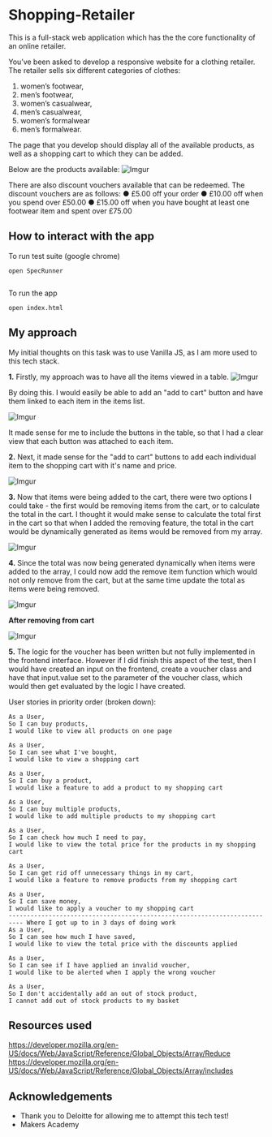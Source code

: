 # Shopping-Retailer

This is a full-stack web application which has the the core functionality of an online retailer. 

You’ve been asked to develop a responsive website for a clothing retailer.
The retailer sells six different categories of clothes:
1. women’s footwear,
2. men’s footwear,
3. women’s casualwear,
4. men’s casualwear,
5. women’s formalwear 
6. men’s formalwear.

The page that you develop should display all of the available products, as well as a shopping cart to which they can be added.

Below are the products available: 
![Imgur](https://imgur.com/GV14ta2.png)

There are also discount vouchers available that can be redeemed. The discount vouchers
are as follows:
● £5.00 off your order
● £10.00 off when you spend over £50.00
● £15.00 off when you have bought at least one footwear item and spent over £75.00
## How to interact with the app
To run test suite (google chrome)
```
open SpecRunner
 
```

To run the app
```
open index.html
```


## My approach
My initial thoughts on this task was to use Vanilla JS, as I am more used to this tech stack.

**1.** Firstly, my approach was to have all the items viewed in a table. 
![Imgur](https://imgur.com/rcQdMsM.png)

By doing this. I would easily be able to add an "add to cart" button and have them linked to each item in the items list.

![Imgur](https://imgur.com/jw1vLaN.png)

It made sense for me to include the buttons in the table, so that I had a clear view that each button was attached to each item.

**2.** Next, it made sense for the "add to cart" buttons to add each individual item to the shopping cart with it's name and price.

![Imgur](https://imgur.com/d66gZP7.png)

**3.** Now that items were being added to the cart, there were two options I could take - the first would be removing items from the cart, or to calculate the total in the cart. I thought it would make sense to calculate the total first in the cart so that when I added the removing feature, the total in the cart would be dynamically generated as items would be removed from my array. 

![Imgur](https://imgur.com/XAnf2X5.png)

**4.** Since the total was now being generated dynamically when items were added to the array, I could now add the remove item function which would not only remove from the cart, but at the same time update the total as items were being removed.

![Imgur](https://imgur.com/IfYoNLw.png)

**After removing from cart**

![Imgur](https://imgur.com/78OvIPy.png)

**5.** The logic for the voucher has been written but not fully implemented in the frontend interface. However if I did finish this aspect of the test, then I would have created an input on the frontend, create a voucher class and have that input.value set to the parameter of the voucher class, which would then get evaluated by the logic I have created. 


User stories in priority order (broken down): 
```
As a User,
So I can buy products,
I would like to view all products on one page

As a User,
So I can see what I've bought,
I would like to view a shopping cart

As a User,
So I can buy a product,
I would like a feature to add a product to my shopping cart

As a User,
So I can buy multiple products,
I would like to add multiple products to my shopping cart

As a User,
So I can check how much I need to pay,
I would like to view the total price for the products in my shopping cart

As a User, 
So I can get rid off unnecessary things in my cart,
I would like a feature to remove products from my shopping cart

As a User,
So I can save money,
I would like to apply a voucher to my shopping cart
-------------------------------------------------------------------------- Where I got up to in 3 days of doing work 
As a User,
So I can see how much I have saved, 
I would like to view the total price with the discounts applied

As a User, 
So I can see if I have applied an invalid voucher,
I would like to be alerted when I apply the wrong voucher

As a User, 
So I don't accidentally add an out of stock product,
I cannot add out of stock products to my basket  

```

## Resources used
https://developer.mozilla.org/en-US/docs/Web/JavaScript/Reference/Global_Objects/Array/Reduce 
https://developer.mozilla.org/en-US/docs/Web/JavaScript/Reference/Global_Objects/Array/includes

## Acknowledgements 
- Thank you to Deloitte for allowing me to attempt this tech test!
- Makers Academy